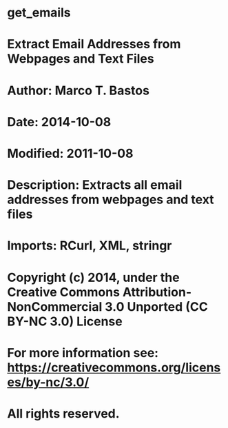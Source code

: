 get_emails
==========

# Extract Email Addresses from Webpages and Text Files

# Author: Marco T. Bastos
# Date: 2014-10-08
# Modified: 2011-10-08
# Description: Extracts all email addresses from webpages and text files
# Imports: RCurl, XML, stringr   

# Copyright (c) 2014, under the Creative Commons Attribution-NonCommercial 3.0 Unported (CC BY-NC 3.0) License
# For more information see: https://creativecommons.org/licenses/by-nc/3.0/
# All rights reserved.
